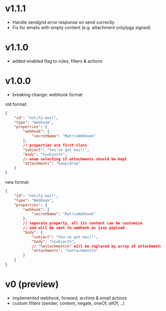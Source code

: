 # v1.1.1

* Handle sendgrid error response on send correctly
* Fix for emails with empty content (e.g. attachment only/pgp signed)

# v1.1.0

* added enabled flag to rules, filters & actions

# v1.0.0

* breaking change: webhook format

old format:

``` json
{
    "id": "notify-mail",
    "type": "Webhook",
    "properties": {
        "webhook": {
            "secretName": "MatrixWebhook"
        },
        // properties are first class
        "subject": "You've got mail!",
        "body": "%subject%",
        // enum selecting if attachments should be kept
        "attachments": "keep|drop"
    }
}
```

new format:

``` json
{
    "id": "notify-mail",
    "type": "Webhook",
    "properties": {
        "webhook": {
            "secretName": "MatrixWebhook"
        },
        // separate property, all its content can be customize
        // and will be sent to webhook as json payload
        "body": {
            "subject": "You've got mail!",
            "body": "%subject%",
            // "%attachments%" will be replaced by array of attachments
            "attachments": "%attachments%"
        }
    }
}
```

# v0 (preview)

* implemented webhook, forward, archive & email actions
* custom filters (sender, content, negate, oneOf, allOf, ..)
